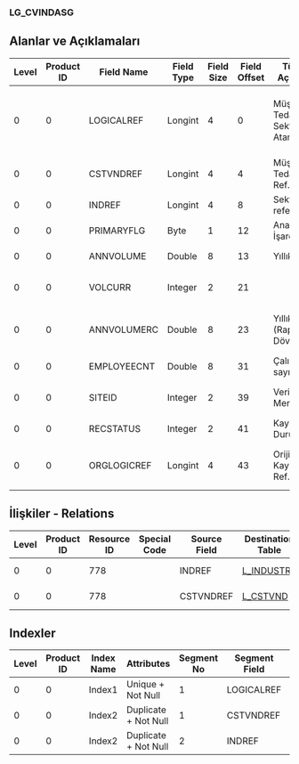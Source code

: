 ### LG_CVINDASG

## Alanlar ve Açıklamaları

**Level**|**Product ID**|**Field Name**|**Field Type**|**Field Size**|**Field Offset**|**Türkçe Açıklama**|**Expression**
-----|-----|-----|-----|-----|-----|-----|-----
0|0|LOGICALREF|Longint|4|0|Müşteri / Tedarikçi - Sektör Ataması|Customer / Vendor - Sector Assignment Logical Reference
0|0|CSTVNDREF|Longint|4|4|Müşteri / Tedarikçi Ref.|Customer / Vendor Reference
0|0|INDREF|Longint|4|8|Sektör referansı|Sector Reference
0|0|PRIMARYFLG|Byte|1|12|Ana Sektör İşareti|Main Sector Flag
0|0|ANNVOLUME|Double|8|13|Yıllık Hacim|Annual Volume
0|0|VOLCURR|Integer|2|21||Currency For Volume Number
0|0|ANNVOLUMERC|Double|8|23|Yıllık Hacim (Raporlama Dövizi)|Annual Volume Reporting Currency
0|0|EMPLOYEECNT|Double|8|31|Çalışan sayısı|Number Of Employees
0|0|SITEID|Integer|2|39|Veri Merkezi|Data Processing Site
0|0|RECSTATUS|Integer|2|41|Kayıt Durumu|Record Status
0|0|ORGLOGICREF|Longint|4|43|Orijinal Kayıt Log. Ref.|Original Record Logical Reference

## İlişkiler - Relations

**Level**|**Product ID**|**Resource ID**|**Special Code**|**Source Field**|**Destination Table**|**Destination Field**|**Relation Type**|**Extra Condition**
-----|-----|-----|-----|-----|-----|-----|-----|-----
0|0|778||INDREF|[L_INDUSTRY](../LG_INDUSTRY "L_INDUSTRY")|LOGICALREF|one-to-one|
0|0|778||CSTVNDREF|[L_CSTVND](../LG_CSTVND "L_CSTVND")|LOGICALREF|one-to-one|

## Indexler

**Level**|**Product ID**|**Index Name**|**Attributes**|**Segment No**|**Segment Field**|**Sense**
-----|-----|-----|-----|-----|-----|-----
0|0|Index1|Unique + Not Null|1|LOGICALREF|Ascending
0|0|Index2|Duplicate + Not Null|1|CSTVNDREF|Ascending
0|0|Index2|Duplicate + Not Null|2|INDREF|Ascending
